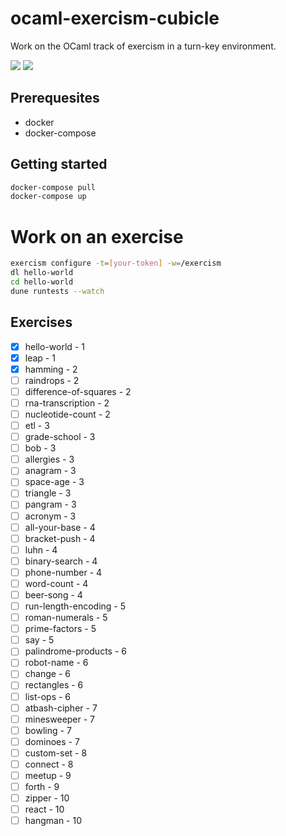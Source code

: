 # ocaml-exercism-cubicle 

Work on the OCaml track of exercism in a turn-key environment.

[![][ci-badge]][ci-url]
[![][docker-badge]][docker-url]

## Prerequesites

- docker
- docker-compose

## Getting started

```sh
docker-compose pull
docker-compose up
```

# Work on an exercise

```sh
exercism configure -t=[your-token] -w=/exercism
dl hello-world
cd hello-world
dune runtests --watch
```

## Exercises

- [x] hello-world  - 1
- [x] leap  - 1
- [x] hamming  - 2
- [ ] raindrops  - 2
- [ ] difference-of-squares  - 2
- [ ] rna-transcription  - 2
- [ ] nucleotide-count  - 2
- [ ] etl  - 3
- [ ] grade-school  - 3
- [ ] bob  - 3
- [ ] allergies  - 3
- [ ] anagram  - 3
- [ ] space-age  - 3
- [ ] triangle  - 3
- [ ] pangram  - 3
- [ ] acronym  - 3
- [ ] all-your-base  - 4
- [ ] bracket-push  - 4
- [ ] luhn  - 4
- [ ] binary-search  - 4
- [ ] phone-number  - 4
- [ ] word-count  - 4
- [ ] beer-song  - 4
- [ ] run-length-encoding  - 5
- [ ] roman-numerals  - 5
- [ ] prime-factors  - 5
- [ ] say  - 5
- [ ] palindrome-products  - 6
- [ ] robot-name  - 6
- [ ] change  - 6
- [ ] rectangles  - 6
- [ ] list-ops  - 6
- [ ] atbash-cipher  - 7
- [ ] minesweeper  - 7
- [ ] bowling  - 7
- [ ] dominoes  - 7
- [ ] custom-set  - 8
- [ ] connect  - 8
- [ ] meetup  - 9
- [ ] forth  - 9
- [ ] zipper  - 10
- [ ] react  - 10
- [ ] hangman  - 10

[ci-badge]: https://img.shields.io/circleci/project/github/brainpower-org/ocaml-exercism-cubicle/master.svg?style=flat-square
[ci-url]: https://circleci.com/gh/brainpower-org/ocaml-exercism-cubicle

[docker-badge]: https://img.shields.io/docker/cloud/build/brainpower/ocaml-exercism-cubicle.svg?label=docker&style=flat-square
[docker-url]: https://cloud.docker.com/u/brainpower/repository/docker/brainpower/ocaml-exercism-cubicle
